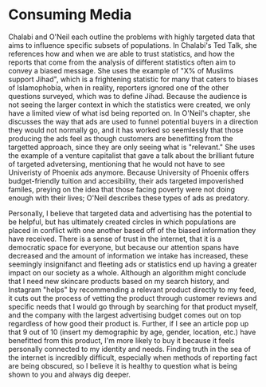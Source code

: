 # Consuming Media
<p> Chalabi and O'Neil each outline the problems with highly targeted data that aims to influence specific subsets of populations. In Chalabi's Ted Talk, she references how and when we are able to trust statistics, and how the reports that come from the analysis of different statistics often aim to convey a biased message. She uses the example of "X% of Muslims support Jihad", which is a frightening statistic for many that caters to biases of Islamophobia, when in reality, reporters ignored one of the other questions surveyed, which was to define Jihad. Because the audience is not seeing the larger context in which the statistics were created, we only have a limited view of what isd being reported on. In O'Neil's chapter, she discusses the way that ads are used to funnel potential buyers in a direction they would not normally go, and it has worked so seemlessly that those producing the ads feel as though customers are benefitting from the targetted approach, since they are only seeing what is "relevant." She uses the example of a venture capitalist that gave a talk about the brilliant future of targeted advetersing, mentioning that he would not have to see Univeristy of Phoenix ads anymore. Because University of Phoenix offers budget-friendly tuition and accesibility, their ads targeted impoverished familes, preying on the idea that those facing poverty were not doing enough with their lives; O'Neil describes these types of ads as predatory. </p>
<p> Personally, I believe that targeted data and advertising has the potential to be helpful, but has ultimately created circles in which populations are placed in conflict with one another based off of the biased information they have received. There is a sense of trust in the internet, that it is a democratic space for everyone, but because our attention spans have decreased and the amount of information we intake has increased, these seemingly insignifanct and fleeting ads or statistics end up having a greater impact on our society as a whole. Although an algorithm might conclude that I need new skincare products based on my search history, and Instagram "helps" by recommending a relevant product directly to my feed, it cuts out the process of vetting the product through customer reviews and specific needs that I would go through by searching for that product myself, and the company with the largest advertising budget comes out on top regardless of how good their product is. Further, if I see an article pop up that 9 out of 10 (insert my demographic by age, gender, location, etc.) have benefitted from this product, I'm more likely to buy it because it feels personally connected to my identity and needs. Finding truth in the sea of the internet is incredibly difficult, especially when methods of reporting fact are being obscured, so I believe it is healthy to question what is being shown to you and always dig deeper. </p>
